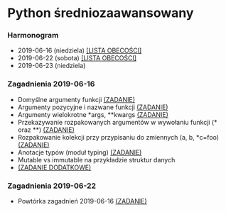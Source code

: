 # Python średniozaawansowany

### Harmonogram

- 2019-06-16 (niedziela) [[LISTA OBECOŚCI]](lista_2019_06_16.md)
- 2019-06-22 (sobota) [[LISTA OBECOŚCI]](lista_2019_06_22.md)
- 2019-06-23 (niedziela)

### Zagadnienia 2019-06-16
* Domyślne argumenty funkcji [(ZADANIE)](zadania/default_args.md)
* Argumenty pozycyjne i nazwane funkcji [(ZADANIE)](zadania/positional_named_args.md)
* Argumenty wielokrotne *args, **kwargs [(ZADANIE)](zadania/args_kwargs.md)
* Przekazywanie rozpakowanych argumentów w wywołaniu funkcji (* oraz **) [(ZADANIE)](zadania/unpack_args_kwargs.md)
* Rozpakowanie kolekcji przy przypisaniu do zmiennych (a, b, *c=foo) [(ZADANIE)](zadania/unpack_vars.md    )
* Anotacje typów (moduł typing) [(ZADANIE)](zadania/type_annotations.md)
* Mutable vs immutable na przykładzie struktur danych
* [(ZADANIE DODATKOWE)](zadania/bonus.md)

### Zagadnienia 2019-06-22
* Powtórka zagadnień 2019-06-16 [(ZADANIE)](zadania/tasks_16.md)
